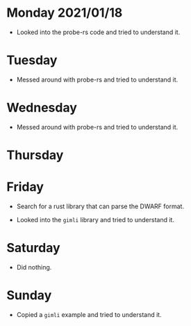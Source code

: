 # Monday 2021/01/18
* Looked into the probe-rs code and tried to understand it.


# Tuesday
* Messed around with probe-rs and tried to understand it.


# Wednesday
* Messed around with probe-rs and tried to understand it.


# Thursday

# Friday
* Search for a rust library that can parse the DWARF format.

* Looked into the `gimli` library and tried to understand it.

# Saturday
* Did nothing.


# Sunday
* Copied a `gimli` example and tried to understand it.


